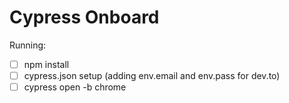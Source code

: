 # Cypress Onboard

Running:
- [ ] npm install
- [ ] cypress.json setup (adding env.email and env.pass for dev.to) 
- [ ] cypress open -b chrome
